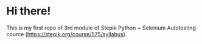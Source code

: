 # Hi there!

This is my first repo of 3rd module of Stepik Python + Selenium Autotesting cource (https://stepik.org/course/575/syllabus).
